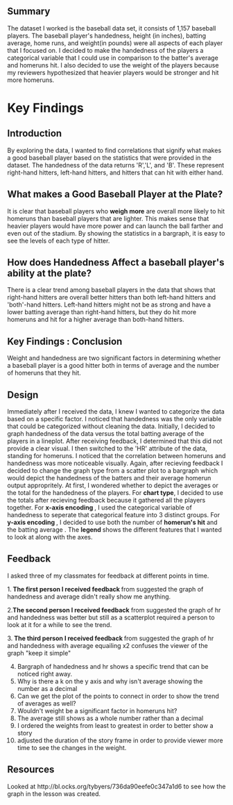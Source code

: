 <h2>Summary</h2>

The dataset I worked is the baseball data set, it consists
of 1,157 baseball players. The baseball player's handedness,
height (in inches), batting average, home runs, and weight(in pounds)
were all aspects of each player that I focused on. I decided to make the handedness of the players
a categorical variable that I could use in comparison to the  batter's average and homeruns hit.
I also decided to use the weight of the players because my reviewers hypothesized that heavier players
would be stronger and hit more homeruns.



<h1>Key Findings</h1>

<h2>Introduction</h2>
By exploring the data, I wanted to find correlations that signify
what makes a good baseball player based on the statistics that were
provided in the dataset. The handedness of the data returns 'R','L',
and 'B'. These represent right-hand hitters, left-hand hitters, and hitters
that can hit with either hand.

<h2>What makes a Good Baseball Player at the Plate?</h2>
It is clear that baseball players who <b>weigh more</b> are overall
more likely to hit homeruns  than baseball players that are lighter. This makes
sense that heavier players would have more power and can launch the ball farther and
even out of the stadium. By showing the statistics in a bargraph, it is easy to see the levels
of each type of hitter.

<h2> How does Handedness Affect a baseball player's ability at the plate?</h2>
There is a clear trend among baseball players in the data that shows that right-hand
hitters are overall better hitters than both left-hand hitters and 'both'-hand hitters.
Left-hand hitters might not be as strong and have a lower batting average than right-hand hitters,
but they do hit more homeruns and hit for a higher average than both-hand hitters.

<h2>Key Findings : Conclusion</h2>
Weight and handedness are two significant factors in determining whether a baseball player
is a good hitter both in terms of average and the number of homeruns that they hit.


<h2>Design</h2>

Immediately after I received the data, I knew I wanted to categorize the
data based on a specific factor. I noticed that handedness was the only variable
that could be categorized without cleaning the data. Initially, I decided to graph
handedness of the data versus the total batting average of the players in a lineplot. After
receiving feedback, I determined that this did not provide a clear visual. I then switched
to the 'HR' attribute of the data, standing for homeruns. I noticed that the correlation between
homeruns and handedness was more noticeable visually. Again, after recieving feedback I decided to
change the graph type from a scatter plot to a bargraph which would
depict the handedness of the batters and their average homerun output appropritely. At first, I wondered whether to depict
the averages or the total for the handedness of the players. For <b>chart type</b>,  I decided to use the totals after recieving feedback
because it gathered all the players together. For <b> x-axis encoding </b>, I used the categorical
variable of handedness to seperate that categorical feature into 3 distinct groups.
For <b> y-axis encoding </b>, I decided to use both the number of <b>homerun's hit</b> and the batting average </b>.
The <b>legend </b> shows the different features that I wanted to look at along
with the axes.


<h2>Feedback</h2>
I asked three of my classmates for feedback at different points in time.


1.<b> The first person I received feedback </b> from suggested the graph of handedness and average didn't really show me anything.

2.<b>The second person I received feedback</b> from suggested the graph of hr and handedness was better but still as a scatterplot
    required a person to look at it for a while to see the trend.

3.<b> The third person I received feedback </b> from suggested the graph of hr and handedness  with average equailing x2 confuses the viewer of the graph
"keep it simple"

4. Bargraph of handedness and hr shows a specific trend that
can be noticed right away.
5. Why is there a k on the y axis and why isn't average showing the number as a decimal
6. Can we get the plot of the points to connect in order to show
the trend of averages as well?
7. Wouldn't weight be a significant factor in homeruns hit?
8. The average still shows as a whole number rather than a decimal
9. I ordered the weights from least to greatest in order to better show
a story
10. adjusted the duration of the story frame in order to provide viewer more time
to see the changes in the weight.


<h2>Resources</h2>
Looked at http://bl.ocks.org/tybyers/736da90eefe0c347a1d6 to see how the graph in the lesson was created.

